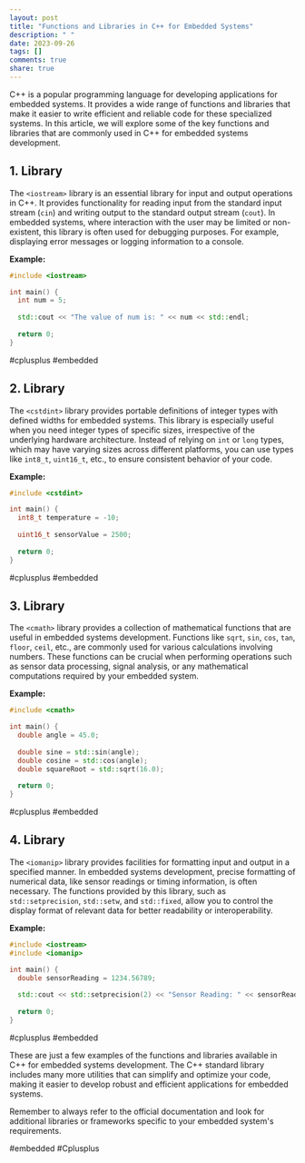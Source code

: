 ```yaml
---
layout: post
title: "Functions and Libraries in C++ for Embedded Systems"
description: " "
date: 2023-09-26
tags: []
comments: true
share: true
---
```


C++ is a popular programming language for developing applications for embedded systems. It provides a wide range of functions and libraries that make it easier to write efficient and reliable code for these specialized systems. In this article, we will explore some of the key functions and libraries that are commonly used in C++ for embedded systems development.

## 1. <iostream> Library

The `<iostream>` library is an essential library for input and output operations in C++. It provides functionality for reading input from the standard input stream (`cin`) and writing output to the standard output stream (`cout`). In embedded systems, where interaction with the user may be limited or non-existent, this library is often used for debugging purposes. For example, displaying error messages or logging information to a console.

**Example:**
```cpp
#include <iostream>

int main() {
  int num = 5;
  
  std::cout << "The value of num is: " << num << std::endl;
  
  return 0;
}
```
#cplusplus #embedded

## 2. <cstdint> Library

The `<cstdint>` library provides portable definitions of integer types with defined widths for embedded systems. This library is especially useful when you need integer types of specific sizes, irrespective of the underlying hardware architecture. Instead of relying on `int` or `long` types, which may have varying sizes across different platforms, you can use types like `int8_t`, `uint16_t`, etc., to ensure consistent behavior of your code.

**Example:**
```cpp
#include <cstdint>

int main() {
  int8_t temperature = -10;
  
  uint16_t sensorValue = 2500;
  
  return 0;
}
```
#cplusplus #embedded

## 3. <cmath> Library

The `<cmath>` library provides a collection of mathematical functions that are useful in embedded systems development. Functions like `sqrt`, `sin`, `cos`, `tan`, `floor`, `ceil`, etc., are commonly used for various calculations involving numbers. These functions can be crucial when performing operations such as sensor data processing, signal analysis, or any mathematical computations required by your embedded system.

**Example:**
```cpp
#include <cmath>

int main() {
  double angle = 45.0;
  
  double sine = std::sin(angle);
  double cosine = std::cos(angle);
  double squareRoot = std::sqrt(16.0);
  
  return 0;
}
```
#cplusplus #embedded

## 4. <iomanip> Library

The `<iomanip>` library provides facilities for formatting input and output in a specified manner. In embedded systems development, precise formatting of numerical data, like sensor readings or timing information, is often necessary. The functions provided by this library, such as `std::setprecision`, `std::setw`, and `std::fixed`, allow you to control the display format of relevant data for better readability or interoperability.

**Example:**
```cpp
#include <iostream>
#include <iomanip>

int main() {
  double sensorReading = 1234.56789;
  
  std::cout << std::setprecision(2) << "Sensor Reading: " << sensorReading << std::endl;
  
  return 0;
}
```
#cplusplus #embedded

These are just a few examples of the functions and libraries available in C++ for embedded systems development. The C++ standard library includes many more utilities that can simplify and optimize your code, making it easier to develop robust and efficient applications for embedded systems.

Remember to always refer to the official documentation and look for additional libraries or frameworks specific to your embedded system's requirements.

#embedded #Cplusplus
